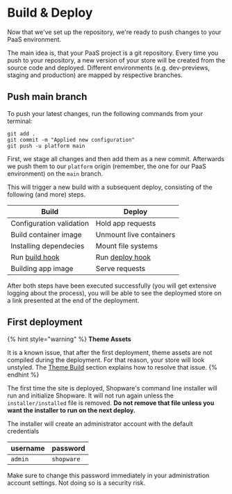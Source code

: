 # Build & Deploy

Now that we've set up the repository, we're ready to push changes to your PaaS environment.

The main idea is, that your PaaS project is a git repository. Every time you push to your repository, a new version of your store will be created from the source code and deployed. Different environments (e.g. dev-previews, staging and production) are mapped by respective branches.

## Push main branch

To push your latest changes, run the following commands from your terminal:

```bash{3}
git add .
git commit -m "Applied new configuration"
git push -u platform main
```

First, we stage all changes and then add them as a new commit. Afterwards we push them to our `platform` origin (remember, the one for our PaaS environment) on the `main` branch.

This will trigger a new build with a subsequent deploy, consisting of the following (and more) steps.

| Build | Deploy |
| --- | --- |
| Configuration validation | Hold app requests | 
| Build container image | Unmount live containers | 
| Installing dependecies | Mount file systems | 
| Run [build hook](./setup-template.md#build-hook) | Run [deploy hook](./setup-template.md#deploy-hook) | 
| Building app image | Serve requests |

After both steps have been executed successfully (you will get extensive logging about the process), you will be able to see the deploymed store on a link presented at the end of the deployment.

## First deployment

{% hint style="warning" %}
**Theme Assets**

It is a known issue, that after the first deployment, theme assets are not compiled during the deployment. For that reason, your store will look unstyled. The [Theme Build](./theme-build.md) section explains how to resolve that issue.
{% endhint %}

The first time the site is deployed, Shopware's command line installer will run and initialize Shopware. It will not run again unless the `installer/installed` file is removed. **Do not remove that file unless you want the installer to run on the next deploy.**

The installer will create an administrator account with the default credentials

| username | password |
|---|---|
| `admin` | `shopware` |

Make sure to change this password immediately in your administration account settings. Not doing so is a security risk.

